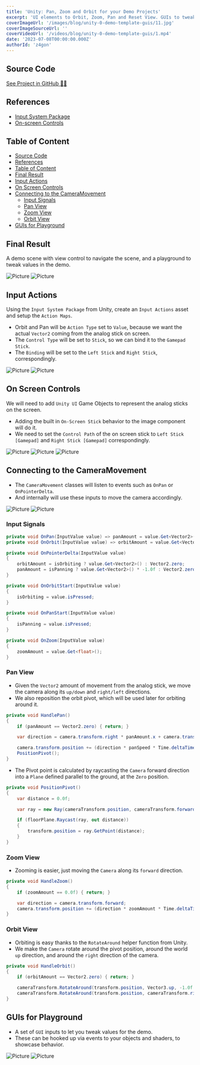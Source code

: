 ```yaml
---
title: 'Unity: Pan, Zoom and Orbit for your Demo Projects'
excerpt: 'UI elements to Orbit, Zoom, Pan and Reset View. GUIs to tweak values for demo purposes.'
coverImageUrl: '/images/blog/unity-0-demo-template-guis/11.jpg'
coverImageSourceUrl: ''
coverVideoUrl: '/videos/blog/unity-0-demo-template-guis/1.mp4'
date: '2023-07-08T00:00:00.000Z'
authorId: 'z4gon'
---
```


## Source Code

[See Project in GitHub 👩‍💻](https://github.com/z4gon/unity-project-template-urp)

## References

- [Input System Package](https://docs.unity3d.com/Packages/com.unity.inputsystem@1.6/manual/index.html)
- [On-screen Controls](https://docs.unity3d.com/Packages/com.unity.inputsystem@1.0/manual/OnScreen.html)

## Table of Content

- [Source Code](#source-code)
- [References](#references)
- [Table of Content](#table-of-content)
- [Final Result](#final-result)
- [Input Actions](#input-actions)
- [On Screen Controls](#on-screen-controls)
- [Connecting to the CameraMovement](#connecting-to-the-cameramovement)
  - [Input Signals](#input-signals)
  - [Pan View](#pan-view)
  - [Zoom View](#zoom-view)
  - [Orbit View](#orbit-view)
- [GUIs for Playground](#guis-for-playground)

## Final Result

A demo scene with view control to navigate the scene, and a playground to tweak values in the demo.

![Picture](/images/blog/unity-0-demo-template-guis/10.jpg)
![Picture](/images/blog/unity-0-demo-template-guis/11.jpg)

## Input Actions

Using the `Input System Package` from Unity, create an `Input Actions` asset and setup the `Action Maps`.

- Orbit and Pan will be `Action Type` set to `Value`, because we want the actual `Vector2` coming from the analog stick on screen.
- The `Control Type` will be set to `Stick`, so we can bind it to the `Gamepad Stick`.
- The `Binding` will be set to the `Left Stick` and `Right Stick`, correspondingly.

![Picture](/images/blog/unity-0-demo-template-guis/1.jpg)
![Picture](/images/blog/unity-0-demo-template-guis/2.jpg)

## On Screen Controls

We will need to add `Unity UI` Game Objects to represent the analog sticks on the screen.

- Adding the built in `On-Screen Stick` behavior to the image component will do it.
- We need to set the `Control Path` of the on screen stick to `Left Stick [Gamepad]` and `Right Stick [Gamepad]` correspondingly.

![Picture](/images/blog/unity-0-demo-template-guis/3.jpg)
![Picture](/images/blog/unity-0-demo-template-guis/4.jpg)
![Picture](/images/blog/unity-0-demo-template-guis/5.jpg)

## Connecting to the CameraMovement

- The `CameraMovement` classes will listen to events such as `OnPan` or `OnPointerDelta`.
- And internally will use these inputs to move the camera accordingly.

![Picture](/images/blog/unity-0-demo-template-guis/6.jpg)
![Picture](/images/blog/unity-0-demo-template-guis/7.jpg)

### Input Signals

```cs
private void OnPan(InputValue value) => panAmount = value.Get<Vector2>();
private void OnOrbit(InputValue value) => orbitAmount = value.Get<Vector2>();
```

```cs
private void OnPointerDelta(InputValue value)
{
    orbitAmount = isOrbiting ? value.Get<Vector2>() : Vector2.zero;
    panAmount = isPanning ? value.Get<Vector2>() * -1.0f : Vector2.zero;
}

private void OnOrbitStart(InputValue value)
{
    isOrbiting = value.isPressed;
}

private void OnPanStart(InputValue value)
{
    isPanning = value.isPressed;
}

private void OnZoom(InputValue value)
{
    zoomAmount = value.Get<float>();
}
```

### Pan View

- Given the `Vector2` amount of movement from the analog stick, we move the camera along its `up/down` and `right/left` directions.
- We also reposition the orbit pivot, which will be used later for orbiting around it.

```cs
private void HandlePan()
{
    if (panAmount == Vector2.zero) { return; }

    var direction = camera.transform.right * panAmount.x + camera.transform.up * panAmount.y;

    camera.transform.position += (direction * panSpeed * Time.deltaTime);
    PositionPivot();
}
```

- The Pivot point is calculated by raycasting the `Camera` forward direction into a `Plane` defined parallel to the ground, at the `Zero` position.

```cs
private void PositionPivot()
{
    var distance = 0.0f;

    var ray = new Ray(cameraTransform.position, cameraTransform.forward);

    if (floorPlane.Raycast(ray, out distance))
    {
        transform.position = ray.GetPoint(distance);
    }
}
```

### Zoom View

- Zooming is easier, just moving the `Camera` along its `forward` direction.

```cs
private void HandleZoom()
{
    if (zoomAmount == 0.0f) { return; }

    var direction = camera.transform.forward;
    camera.transform.position += (direction * zoomAmount * Time.deltaTime);
}
```

### Orbit View

- Orbiting is easy thanks to the `RotateAround` helper function from Unity.
- We make the `Camera` rotate around the pivot position, around the world `up` direction, and around the `right` direction of the camera.

```cs
private void HandleOrbit()
{
    if (orbitAmount == Vector2.zero) { return; }

    cameraTransform.RotateAround(transform.position, Vector3.up, -1.0f * orbitAmount.x * orbitSpeed * Time.deltaTime);
    cameraTransform.RotateAround(transform.position, cameraTransform.right, orbitAmount.y * orbitSpeed * Time.deltaTime);
}
```

## GUIs for Playground

- A set of `GUI` inputs to let you tweak values for the demo.
- These can be hooked up via events to your objects and shaders, to showcase behavior.

![Picture](/images/blog/unity-0-demo-template-guis/8.jpg)
![Picture](/images/blog/unity-0-demo-template-guis/9.jpg)
